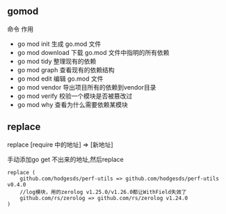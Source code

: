 
## gomod 
命令                作用
- go mod init         生成 go.mod 文件
- go mod download     下载 go.mod 文件中指明的所有依赖
- go mod tidy         整理现有的依赖
- go mod graph       查看现有的依赖结构
- go mod edit         编辑 go.mod 文件
- go mod vendor       导出项目所有的依赖到vendor目录
- go mod verify       校验一个模块是否被篡改过
- go mod why         查看为什么需要依赖某模块

## replace

replace [require 中的地址] => [新地址] 

手动添加go get 不出来的地址,然后replace
```
replace (
	github.com/hodgesds/perf-utils => github.com/hodgesds/perf-utils v0.4.0
	//log模块，用的zerolog v1.25.0/v1.26.0都让WithField失效了
	github.com/rs/zerolog => github.com/rs/zerolog v1.24.0
)
```